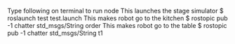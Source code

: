 Type following on terminal to run node
This launches the stage simulator
$ roslaunch test test.launch
This makes robot go to the kitchen
$ rostopic pub -1 chatter std_msgs/String order
This makes robot go to the table
$ rostopic pub -1 chatter std_msgs/String t1
